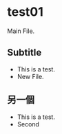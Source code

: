 # test01

Main File.

## Subtitle
- This is a test.
- New File.

## 另一個
- This is a test.
- Second

